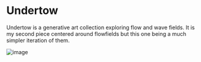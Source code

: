 # Undertow

Undertow is a generative art collection exploring flow and wave fields. It is my second piece centered around flowfields but this one being a much simpler iteration of them.


![image](https://user-images.githubusercontent.com/34043723/192010224-87ff7f66-660a-4072-8990-8448983a4b1b.png)
